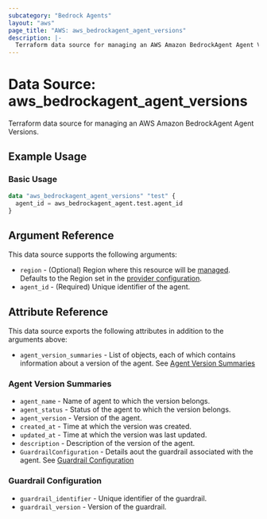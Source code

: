```yaml
---
subcategory: "Bedrock Agents"
layout: "aws"
page_title: "AWS: aws_bedrockagent_agent_versions"
description: |-
  Terraform data source for managing an AWS Amazon BedrockAgent Agent Versions.
---
```


# Data Source: aws_bedrockagent_agent_versions

Terraform data source for managing an AWS Amazon BedrockAgent Agent Versions.

## Example Usage

### Basic Usage

```terraform
data "aws_bedrockagent_agent_versions" "test" {
  agent_id = aws_bedrockagent_agent.test.agent_id
}
```

## Argument Reference

This data source supports the following arguments:

* `region` - (Optional) Region where this resource will be [managed](https://docs.aws.amazon.com/general/latest/gr/rande.html#regional-endpoints). Defaults to the Region set in the [provider configuration](https://registry.terraform.io/providers/hashicorp/aws/latest/docs#aws-configuration-reference).
* `agent_id` - (Required) Unique identifier of the agent.

## Attribute Reference

This data source exports the following attributes in addition to the arguments above:

* `agent_version_summaries` - List of objects, each of which contains information about a version of the agent. See [Agent Version Summaries](#agent-version-summaries)

### Agent Version Summaries

* `agent_name` - Name of agent to which the version belongs.
* `agent_status` - Status of the agent to which the version belongs.
* `agent_version` - Version of the agent.
* `created_at` - Time at which the version was created.
* `updated_at` - Time at which the version was last updated.
* `description` - Description of the version of the agent.
* `GuardrailConfiguration` - Details aout the guardrail associated with the agent. See [Guardrail Configuration](#guardrail-configuration)

### Guardrail Configuration

* `guardrail_identifier` - Unique identifier of the guardrail.
* `guardrail_version` - Version of the guardrail.
